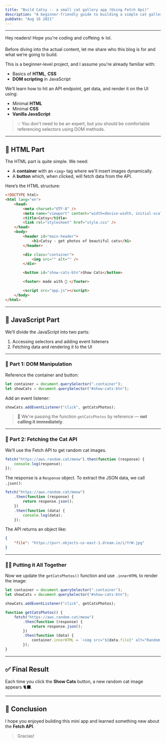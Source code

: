 ```yaml
---
title: "Build Catsy :- a small cat gallery app (Using Fetch Api)"
description: "A beginner-friendly guide to building a simple cat gallery using Fetch API in vanilla JavaScript."
pubDate: "Aug 16 2021"
---
```


<!-- # Build Catsy 🐱 – A Small Cat Gallery App (Using Fetch API)

**Author**: Prashant Tanwar
**Date**: August 16, 2021
**Estimated Reading Time**: 6 min -->

---

Hey readers! Hope you're coding and coffeing ☕ lol.

Before diving into the actual content, let me share who this blog is for and what we’re going to build.

This is a beginner-level project, and I assume you're already familiar with:

- Basics of **HTML**, **CSS**
- **DOM scripting** in JavaScript

We’ll learn how to hit an API endpoint, get data, and render it on the UI using:

- Minimal **HTML**
- Minimal **CSS**
- **Vanilla JavaScript**

> 💡 You don't need to be an expert, but you should be comfortable referencing selectors using DOM methods.

---

## 🧱 HTML Part

The HTML part is quite simple. We need:

- A **container** with an `<img>` tag where we'll insert images dynamically.
- A **button** which, when clicked, will fetch data from the API.

Here’s the HTML structure:

```html
<!DOCTYPE html>
<html lang="en">
	<head>
		<meta charset="UTF-8" />
		<meta name="viewport" content="width=device-width, initial-scale=1.0" />
		<title>Catsy</title>
		<link rel="stylesheet" href="style.css" />
	</head>
	<body>
		<header id="main-header">
			<h1>Catsy - get photos of beautiful cats</h1>
		</header>

		<div class="container">
			<img src="" alt="" />
		</div>

		<button id="show-cats-btn">Show Cats</button>

		<footer> made with 🧡 </footer>

		<script src="app.js"></script>
	</body>
</html>
```

---

## 🧠 JavaScript Part

We’ll divide the JavaScript into two parts:

1. Accessing selectors and adding event listeners
2. Fetching data and rendering it to the UI

---

### 🔹 Part 1: DOM Manipulation

Reference the container and button:

```js
let container = document.querySelector(".container");
let showCats = document.querySelector("#show-cats-btn");
```

Add an event listener:

```js
showCats.addEventListener("click", getCatsPhotos);
```

> 📝 We're passing the function `getCatsPhotos` by reference — **not calling it immediately**.

---

### 🔹 Part 2: Fetching the Cat API

We’ll use the Fetch API to get random cat images.

```js
fetch("https://aws.random.cat/meow").then(function (response) {
	console.log(response);
});
```

The response is a `Response` object. To extract the JSON data, we call `.json()`:

```js
fetch("https://aws.random.cat/meow")
	.then(function (response) {
		return response.json();
	})
	.then(function (data) {
		console.log(data);
	});
```

The API returns an object like:

```json
{
	"file": "https://purr.objects-us-east-1.dream.io/i/YrW.jpg"
}
```

---

### 🧑‍💻 Putting it All Together

Now we update the `getCatsPhotos()` function and use `.innerHTML` to render the image:

```js
let container = document.querySelector(".container");
let showCats = document.querySelector("#show-cats-btn");

showCats.addEventListener("click", getCatsPhotos);

function getCatsPhotos() {
	fetch("https://aws.random.cat/meow")
		.then(function (response) {
			return response.json();
		})
		.then(function (data) {
			container.innerHTML = `<img src="${data.file}" alt="Random Cat"/>`;
		});
}
```

---

## ✅ Final Result

Each time you click the **Show Cats** button, a new random cat image appears 🐈‍⬛.

---

## 🙏 Conclusion

I hope you enjoyed building this mini app and learned something new about the **Fetch API**.

> Gracias!
